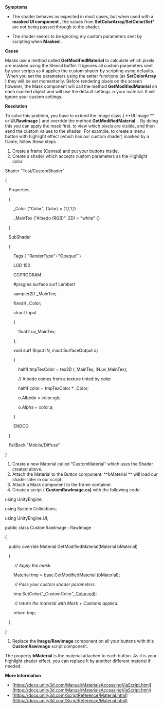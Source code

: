 
        

**Symptoms** 

*   The shader behaves as expected in most cases, but when used with a  **masked UI component** , the values from  **SetColorArray/SetColor/Set***  are not being passed through to the shader.

*   The shader seems to be ignoring my custom parameters sent by scripting when  **Masked** .

**Cause** 

Masks use a method called **GetModifiedMaterial** to calculate which pixels are masked using the Stencil buffer. It ignores all custom parameters sent by your scripts as it applies the custom shader by scripting using defaults.  When you set the parameters using the setter functions (as **SetColorArray** ) they will be set momentarily. Before rendering pixels on the screen however, the Mask component will call the method **GetModifiedMaterial** on each masked object and will use the default settings in your material. It will ignore your custom settings.

**Resolution** 

To solve this problem, you have to extend the Image class ( **UI.Image ** or **UI.RawImage** ) and override the method **GetModifiedMaterial** .  By doing this you can apply the mask first, to view which pixels are visible, and then send the custom values to the shader.  For example, to create a menu button with highlight effect (which has our custom shader) masked by a frame, follow these steps

1.  Create a frame (Canvas) and put your buttons inside.
2.  Create a shader which accepts custom parameters as the Highlight color

Shader "Test/CustomShader"

{

    Properties

    {

        _Color ("Color", Color) = (1,1,1,1)

        _MainTex ("Albedo (RGB)", 2D) = "white" {}

    }

    SubShader

    {

        Tags { "RenderType"="Opaque" }

        LOD 150

        CGPROGRAM

        #pragma surface surf Lambert

        sampler2D _MainTex;

        fixed4 _Color;

        struct Input

        {

            float2 uv_MainTex;

        };

        void surf (Input IN, inout SurfaceOutput o)

        {

            half4 tmpTexColor = tex2D (_MainTex, IN.uv_MainTex);

            // Albedo comes from a texture tinted by color

            half4 color = tmpTexColor * _Color;

            o.Albedo = color.rgb;

            o.Alpha = color.a;

        }

        ENDCG

    }

    FallBack "Mobile/Diffuse"

}

1.  Create a new Material called “CustomMaterial” which uses the Shader created above. 
2.  Attach the Material to the Button component.  **bMaterial ** will load our shader later in our script.
3.  Attach a Mask component to the frame container.
4.  Create a script ( **CustomRawImage.cs)**  with the following code:

using UnityEngine;

using System.Collections;

using UnityEngine.UI;

public class CustomRawImage : RawImage

{

    public override Material GetModifiedMaterial(Material bMaterial)

    {

         *// Apply the mask.* 

        Material tmp = base.GetModifiedMaterial (bMaterial);

         *// Pass your custom shader parameters.* 

        tmp.SetColor("_CustomColor",[ Color.red](https://docs.unity3d.com/ScriptReference/Color-red.html));

         *// return the material with Mask + Customs applied.* 

        return tmp;

    }

}  

1.  Replace the  **Image/RawImage**  component on all your buttons with this  **CustomRawimage**  script component.

The property **bMaterial** is the material attached to each button. As it is your highlight shader effect, you can replace It by another different material if needed.

**More Information** 

*   [https://docs.unity3d.com/Manual/MaterialsAccessingViaScript.html](https://docs.unity3d.com/Manual/MaterialsAccessingViaScript.html)
*   [https://docs.unity3d.com/ScriptReference/Material.html](https://docs.unity3d.com/ScriptReference/Material.html)
      